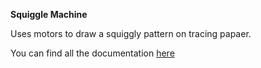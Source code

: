 **Squiggle Machine**

Uses motors to draw a squiggly pattern on tracing papaer.

You can find all the documentation [here](http://intro16.nyuad.im/index.php/2016/10/09/squiggle-machine/)
